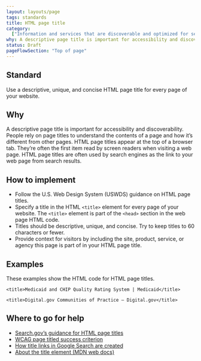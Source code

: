 ```yaml
---
layout: layouts/page
tags: standards
title: HTML page title
category:
  ["Information and services that are discoverable and optimized for search"]
why: A descriptive page title is important for accessibility and discoverability.
status: Draft
pageFlowSection: "Top of page"
---
```


## Standard

Use a descriptive, unique, and concise HTML page title for every page of your website. 

## Why

A descriptive page title is important for accessibility and discoverability. People rely on page titles to understand the contents of a page and how it’s different from other pages. HTML page titles appear at the top of a browser tab. They’re often the first item read by screen readers when visiting a web page. HTML page titles are often used by search engines as the link to your web page from search results.

## How to implement

- Follow the U.S. Web Design System (USWDS) guidance on HTML page titles.
- Specify a title in the HTML `<title>` element for every page of your website. The `<title>` element is part of the `<head>` section in the web page HTML code.
- Titles should be descriptive, unique, and concise. Try to keep titles to 60 characters or fewer.
- Provide context for visitors by including the site, product, service, or agency this page is part of in your HTML page title.     

## Examples

These examples show the HTML code for HTML page titles.

```<title>Medicaid and CHIP Quality Rating System | Medicaid</title>```
        
```<title>Digital.gov Communities of Practice – Digital.gov</title>```

## Where to go for help

- [Search.gov’s guidance for HTML page titles](https://search.gov/indexing/metadata.html#title)
- [WCAG page titled success criterion](https://www.w3.org/WAI/WCAG21/Understanding/page-titled.html)
- [How title links in Google Search are created](https://developers.google.com/search/docs/appearance/title-link#how-title-links-in-google-search-are-created)
- [About the title element (MDN web docs)](https://developer.mozilla.org/en-US/docs/Web/HTML/Element/title)
